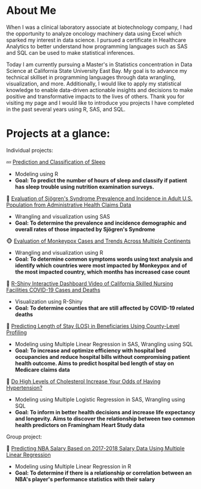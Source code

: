 # About Me

When I was a clinical laboratory associate at biotechnology company, I had the opportunity to analyze oncology machinery data using Excel which sparked my interest in data science.
I pursued a certificate in Healthcare Analytics to better understand how programming languages such as SAS and SQL can be used to make statistical inferences.

Today I am currently pursuing a Master's in Statistics concentration in Data Science at California State University East Bay. My goal is to advance my technical skillset in programming languages through data wrangling, visualization, and more. Additionally, I would like to apply my statistical knowledge to enable data-driven actionable insights and decisions to make positive and transformative impacts to the lives of others. Thank you for visiting my page and I would like to introduce you projects I have completed in the past several years using R, SAS, and SQL.

# Projects at a glance:

Individual projects:

&#128164; [Prediction and Classification of Sleep](https://www.github.com/ihnguyen/nutrition)
   - Modeling using R
   - **Goal: To predict the number of hours of sleep and classify if patient has sleep trouble using nutrition examination surveys.**

&#x1F440; [Evaluation of Sjögren's Syndrome Prevalence and Incidence in Adult U.S. Population from Administrative Health Claims Data](https://www.github.com/ihnguyen/sjogren)
   - Wrangling and visualization using SAS
   - **Goal: To determine the prevalence and incidence demographic and overall rates of those impacted by Sjögren's Syndrome**

&#x1F435; [Evaluation of Monkeypox Cases and Trends Across Multiple Continents](https://www.github.com/ihnguyen/monkeypox)
   - Wrangling and visualization using R
   - **Goal: To determine common symptoms words using text analysis and identify which countries were most impacted by Monkeypox and of the most impacted country, which months has increased case count**

&#x1F987; [R-Shiny Interactive Dashboard Video of California Skilled Nursing Facilities COVID-19 Cases and Deaths](https://www.youtube.com/watch?v=78uA3t3osOA)
   - Visualization using R-Shiny
   - **Goal: To determine counties that are still affected by COVID-19 related deaths**

&#x1F3E5; [Predicting Length of Stay (LOS) in Beneficiaries Using County-Level Profiling](https://github.com/ihnguyen/SAS_Project2)
   - Modeling using Multiple Linear Regression in SAS, Wrangling using SQL
   - **Goal: To increase and optimize efficiency with hospital bed occupancies and reduce hospital bills without compromising patient health outcome. Aims to predict hospital bed length of stay on Medicare claims data**

&#x1F35F; [Do High Levels of Cholesterol Increase Your Odds of Having Hypertension?](https://github.com/ihnguyen/SAS_Project)
   - Modeling using Multiple Logistic Regression in SAS, Wrangling using SQL
   -  **Goal: To inform in better health decisions and increase life expectancy and longevity. Aims to discover the relationship between two common health predictors on Framingham Heart Study data**


Group project:

&#x1F3C0; [Predicting NBA Salary Based on 2017-2018 Salary Data Using Multiple Linear Regression](https://github.com/ihnguyen/NBASalary)
   - Modeling using Multiple Linear Regression in R
   -  **Goal: To determine if there is a relationship or correlation between an NBA's player's performance statistics with their salary**

